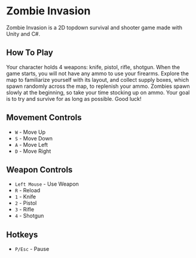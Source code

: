 # Zombie Invasion
Zombie Invasion is a 2D topdown survival and shooter game made with Unity and C#.

## How To Play
Your character holds 4 weapons: knife, pistol, rifle, shotgun. When the game starts, you will not have any ammo to use your firearms. Explore the map
to familiarize yourself with its layout, and collect supply boxes, which spawn randomly across the map, to replenish your ammo. Zombies spawn slowly at the beginning, so take your time stocking up on ammo. Your goal is to try and survive for as long as possible. Good luck!

## Movement Controls
* `W` - Move Up
* `S` - Move Down
* `A` - Move Left
* `D` - Move Right

## Weapon Controls
* `Left Mouse` - Use Weapon
* `R` - Reload
* `1` - Knife
* `2` - Pistol
* `3` - Rifle
* `4` - Shotgun

## Hotkeys
* `P/Esc` - Pause

